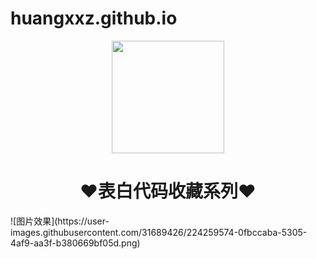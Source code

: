 # huangxxz.github.io

<div align="center">
    <img  width=180 src="https://img2.baidu.com/it/u=804414566,159250140&fm=253&fmt=auto&app=138&f=PNG?w=550&h=500"/>
    <h1>❤️表白代码收藏系列❤️</h1> 
</div>
![图片效果](https://user-images.githubusercontent.com/31689426/224259574-0fbccaba-5305-4af9-aa3f-b380669bf05d.png)
